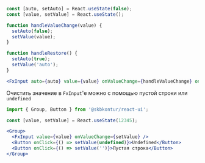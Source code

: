```jsx harmony
const [auto, setAuto] = React.useState(false);
const [value, setValue] = React.useState();

function handleValueChange(value) {
  setAuto(false);
  setValue(value);
}

function handleRestore() {
  setAuto(true);
  setValue('auto');
}

<FxInput auto={auto} value={value} onValueChange={handleValueChange} onRestore={handleRestore} />;
```

Очистить значение в `FxInput`'е можно с помощью пустой строки или `undefined`
```jsx harmony
import { Group, Button } from '@skbkontur/react-ui';

const [value, setValue] = React.useState(12345);

<Group>
  <FxInput value={value} onValueChange={setValue} />
  <Button onClick={() => setValue(undefined)}>Undefined</Button>
  <Button onClick={() => setValue('')}>Пустая строка</Button>
</Group>
```
